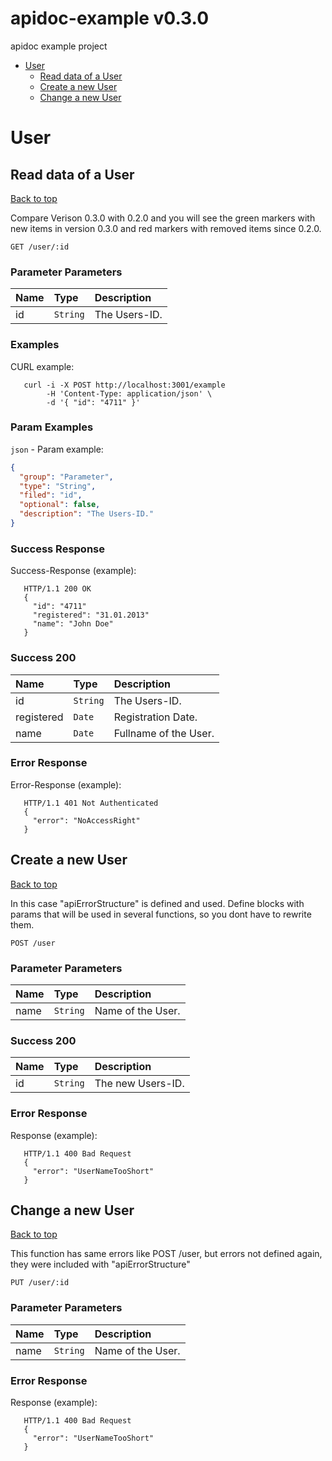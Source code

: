 <a name="top"></a>
# apidoc-example v0.3.0

apidoc example project

- [User](#User)
	- [Read data of a User](#Read-data-of-a-User)
	- [Create a new User](#Create-a-new-User)
	- [Change a new User](#Change-a-new-User)
	

# <a name='User'></a> User

## <a name='Read-data-of-a-User'></a> Read data of a User
[Back to top](#top)

Compare Verison 0.3.0 with 0.2.0 and you will see the green markers with new items in version 0.3.0 and red markers with removed items since 0.2.0.
```
GET /user/:id
```

### Parameter Parameters
| Name     | Type       | Description                           |
|:---------|:-----------|:--------------------------------------|
| id | `String` | The Users-ID. |

### Examples
CURL example:
```
   curl -i -X POST http://localhost:3001/example
        -H 'Content-Type: application/json' \
        -d '{ "id": "4711" }'

```

### Param Examples
`json` - Param example:
```json
{
  "group": "Parameter",
  "type": "String",
  "filed": "id",
  "optional": false,
  "description": "The Users-ID."
}
```
### Success Response
Success-Response (example):
```
   HTTP/1.1 200 OK
   {
     "id": "4711"
     "registered": "31.01.2013"
     "name": "John Doe"
   }

```

### Success 200
| Name     | Type       | Description                           |
|:---------|:-----------|:--------------------------------------|
| id | `String` | The Users-ID. |
| registered | `Date` | Registration Date. |
| name | `Date` | Fullname of the User. |

### Error Response
Error-Response (example):
```
   HTTP/1.1 401 Not Authenticated
   {
     "error": "NoAccessRight"
   }

```
## <a name='Create-a-new-User'></a> Create a new User
[Back to top](#top)

In this case "apiErrorStructure" is defined and used.
Define blocks with params that will be used in several functions, so you dont have to rewrite them.
```
POST /user
```

### Parameter Parameters
| Name     | Type       | Description                           |
|:---------|:-----------|:--------------------------------------|
| name | `String` | Name of the User. |


### Success 200
| Name     | Type       | Description                           |
|:---------|:-----------|:--------------------------------------|
| id | `String` | The new Users-ID. |

### Error Response
 Response (example):
```
   HTTP/1.1 400 Bad Request
   {
     "error": "UserNameTooShort"
   }

```
## <a name='Change-a-new-User'></a> Change a new User
[Back to top](#top)

This function has same errors like POST /user, but errors not defined again, they were included with "apiErrorStructure"
```
PUT /user/:id
```

### Parameter Parameters
| Name     | Type       | Description                           |
|:---------|:-----------|:--------------------------------------|
| name | `String` | Name of the User. |



### Error Response
 Response (example):
```
   HTTP/1.1 400 Bad Request
   {
     "error": "UserNameTooShort"
   }

```
